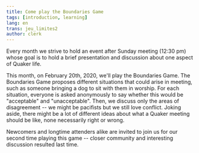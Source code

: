 ```yaml
---
title: Come play the Boundaries Game
tags: [introduction, learning]
lang: en
trans: jeu_limites2
author: clerk
---
```

Every month we strive to hold an event after Sunday meeting (12:30 pm) whose goal is to hold a brief presentation and discussion about one aspect of Quaker life.

This month, on February 20th, 2020, we'll play the Boundaries Game. The Boundaries Game proposes different situations that could arise in meeting, such as someone bringing a dog to sit with them in worship. For each situation, everyone is asked anonymously to say whether this would be "acceptable" and "unacceptable". Then, we discuss only the areas of disagreement -- we might be pacifists but we still love conflict. Joking aside, there might be a lot of different ideas about what a Quaker meeting should be like, none necessarily right or wrong. 

Newcomers and longtime attenders alike are invited to join us for our second time playing this game -- closer community and interesting discussion resulted last time.

